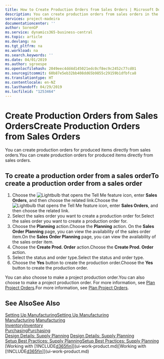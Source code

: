 ```yaml
---
title: How to Create Production Orders from Sales Orders | Microsoft Docs
description: You can create production orders from sales orders in the Sales & Marketing department.
services: project-madeira
documentationcenter: ''
author: SorenGP
ms.service: dynamics365-business-central
ms.topic: article
ms.devlang: na
ms.tgt_pltfrm: na
ms.workload: na
ms.search.keywords: ''
ms.date: 04/01/2019
ms.author: sgroespe
ms.openlocfilehash: 2049eec4dd4d145021edc0cf8ec9c2452c77cd01
ms.sourcegitcommit: 60b87e5eb32bb408dd65b9855c29159b1dfbfca8
ms.translationtype: HT
ms.contentlocale: en-NZ
ms.lasthandoff: 04/29/2019
ms.locfileid: "1253464"
---
```

# <a name="create-production-orders-from-sales-orders"></a><span data-ttu-id="b8816-103">Create Production Orders from Sales Orders</span><span class="sxs-lookup"><span data-stu-id="b8816-103">Create Production Orders from Sales Orders</span></span>
<span data-ttu-id="b8816-104">You can create production orders for produced items directly from sales orders.</span><span class="sxs-lookup"><span data-stu-id="b8816-104">You can create production orders for produced items directly from sales orders.</span></span>  

## <a name="to-create-a-production-order-from-a-sales-order"></a><span data-ttu-id="b8816-105">To create a production order from a sales order</span><span class="sxs-lookup"><span data-stu-id="b8816-105">To create a production order from a sales order</span></span>  

1.  <span data-ttu-id="b8816-106">Choose the ![Lightbulb that opens the Tell Me feature](media/ui-search/search_small.png "Tell me what you want to do") icon, enter **Sales Orders**, and then choose the related link.</span><span class="sxs-lookup"><span data-stu-id="b8816-106">Choose the ![Lightbulb that opens the Tell Me feature](media/ui-search/search_small.png "Tell me what you want to do") icon, enter **Sales Orders**, and then choose the related link.</span></span>  
2.  <span data-ttu-id="b8816-107">Select the sales order you want to create a production order for.</span><span class="sxs-lookup"><span data-stu-id="b8816-107">Select the sales order you want to create a production order for.</span></span>  
3.  <span data-ttu-id="b8816-108">Choose the **Planning** action.</span><span class="sxs-lookup"><span data-stu-id="b8816-108">Choose the **Planning** action.</span></span> <span data-ttu-id="b8816-109">On the **Sales Order Planning** page, you can view the availability of the sales order item.</span><span class="sxs-lookup"><span data-stu-id="b8816-109">On the **Sales Order Planning** page, you can view the availability of the sales order item.</span></span>  
4.  <span data-ttu-id="b8816-110">Choose the **Create Prod. Order** action.</span><span class="sxs-lookup"><span data-stu-id="b8816-110">Choose the **Create Prod. Order** action.</span></span>  
5.  <span data-ttu-id="b8816-111">Select the status and order type.</span><span class="sxs-lookup"><span data-stu-id="b8816-111">Select the status and order type.</span></span>  
6.  <span data-ttu-id="b8816-112">Choose the **Yes** button to create the production order.</span><span class="sxs-lookup"><span data-stu-id="b8816-112">Choose the **Yes** button to create the production order.</span></span>

<span data-ttu-id="b8816-113">You can also choose to make a project production order.</span><span class="sxs-lookup"><span data-stu-id="b8816-113">You can also choose to make a project production order.</span></span> <span data-ttu-id="b8816-114">For more information, see [Plan Project Orders](production-how-to-plan-project-orders.md).</span><span class="sxs-lookup"><span data-stu-id="b8816-114">For more information, see [Plan Project Orders](production-how-to-plan-project-orders.md).</span></span>   

## <a name="see-also"></a><span data-ttu-id="b8816-115">See Also</span><span class="sxs-lookup"><span data-stu-id="b8816-115">See Also</span></span>  
[<span data-ttu-id="b8816-116">Setting Up Manufacturing</span><span class="sxs-lookup"><span data-stu-id="b8816-116">Setting Up Manufacturing</span></span>](production-configure-production-processes.md)  
<span data-ttu-id="b8816-117">[Manufacturing](production-manage-manufacturing.md)  </span><span class="sxs-lookup"><span data-stu-id="b8816-117">[Manufacturing](production-manage-manufacturing.md)  </span></span>  
[<span data-ttu-id="b8816-118">Inventory</span><span class="sxs-lookup"><span data-stu-id="b8816-118">Inventory</span></span>](inventory-manage-inventory.md)  
[<span data-ttu-id="b8816-119">Purchasing</span><span class="sxs-lookup"><span data-stu-id="b8816-119">Purchasing</span></span>](purchasing-manage-purchasing.md)  
<span data-ttu-id="b8816-120">[Design Details: Supply Planning](design-details-supply-planning.md) </span><span class="sxs-lookup"><span data-stu-id="b8816-120">[Design Details: Supply Planning](design-details-supply-planning.md) </span></span>  
[<span data-ttu-id="b8816-121">Setup Best Practices: Supply Planning</span><span class="sxs-lookup"><span data-stu-id="b8816-121">Setup Best Practices: Supply Planning</span></span>](setup-best-practices-supply-planning.md)  
<span data-ttu-id="b8816-122">[Working with [!INCLUDE[d365fin](includes/d365fin_md.md)]](ui-work-product.md)</span><span class="sxs-lookup"><span data-stu-id="b8816-122">[Working with [!INCLUDE[d365fin](includes/d365fin_md.md)]](ui-work-product.md)</span></span>
